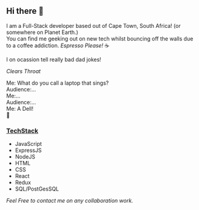 ## Hi there 👋

I am a Full-Stack developer based out of Cape Town, South Africa! (or somewhere on Planet Earth.) <br/>
You can find me geeking out on new tech whilst bouncing off the walls due to a coffee addiction. *Espresso Please!* :coffee: <br/>


I on ocassion tell really bad dad jokes!

*Clears Throat* <br/>

Me: What do you call a laptop that sings?<br/>
Audience:...<br/>
Me:...<br/>
Audience:...<br/>
Me: A Dell! <br/>
:grimacing:<br/>

### <ins>TechStack<ins/>
  
 - JavaScript  
 - ExpressJS
 - NodeJS  
 - HTML  
 - CSS  
 - React  
 - Redux  
 - SQL/PostGesSQL  
 
<!--
### <ins>Tech<ins/>
- Computer Networking
- AWS Services
-->

*Feel Free to contact me on any collaboration work.*

<!--
**CodedByDom/CodedByDom** is a ✨ _special_ ✨ repository because its `README.md` (this file) appears on your GitHub profile.

Here are some ideas to get you started:

- 🔭 I’m currently working on ...
- 🌱 I’m currently learning ...
- 👯 I’m looking to collaborate on ...
- 🤔 I’m looking for help with ...
- 💬 Ask me about ...
- 📫 How to reach me: ...
- 😄 Pronouns: ...
- ⚡ Fun fact: ...
-->
